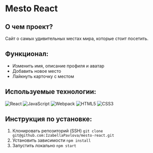 # Mesto React

## О чем проект?

Сайт о самых удивительных местах мира, которые стоит посетить.

## Функционал:

- Изменить имя, описание профиля и аватар
- Добавить новое место
- Лайкнуть карточку с местом

## Используемые технологии:

![React](https://img.shields.io/badge/-React-090909?style=for-the-badge&logo=React)
![JavaScript](https://img.shields.io/badge/-JavaScript-090909?style=for-the-badge&logo=JavaScript)
![Webpack](https://img.shields.io/badge/-Webpack-090909?style=for-the-badge&logo=Webpack)
![HTML5](https://img.shields.io/badge/-HTML5-090909?style=for-the-badge&logo=HTML5)
![CSS3](https://img.shields.io/badge/-CSS3-090909?style=for-the-badge&logo=CSS3)

## Инструкция по установке:
1. Клонировать репозиторий (SSH)
`git clone git@github.com:IzabellaPavlova/mesto-react.git`
2. Установить зависимости
`npm install`
3. Запустить локально
`npm start`
